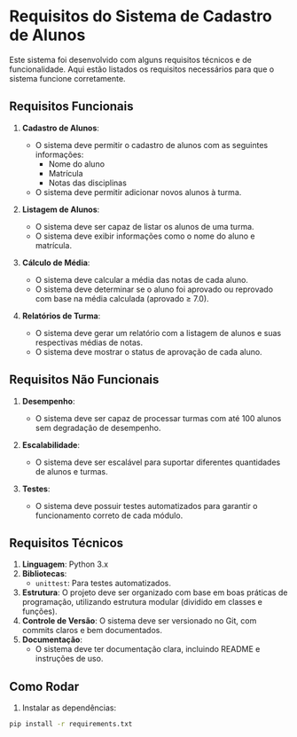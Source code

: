 # Requisitos do Sistema de Cadastro de Alunos

Este sistema foi desenvolvido com alguns requisitos técnicos e de funcionalidade. Aqui estão listados os requisitos necessários para que o sistema funcione corretamente.

## Requisitos Funcionais

1. **Cadastro de Alunos**:
   - O sistema deve permitir o cadastro de alunos com as seguintes informações:
     - Nome do aluno
     - Matrícula
     - Notas das disciplinas
   - O sistema deve permitir adicionar novos alunos à turma.

2. **Listagem de Alunos**:
   - O sistema deve ser capaz de listar os alunos de uma turma.
   - O sistema deve exibir informações como o nome do aluno e matrícula.

3. **Cálculo de Média**:
   - O sistema deve calcular a média das notas de cada aluno.
   - O sistema deve determinar se o aluno foi aprovado ou reprovado com base na média calculada (aprovado ≥ 7.0).

4. **Relatórios de Turma**:
   - O sistema deve gerar um relatório com a listagem de alunos e suas respectivas médias de notas.
   - O sistema deve mostrar o status de aprovação de cada aluno.

## Requisitos Não Funcionais

1. **Desempenho**:
   - O sistema deve ser capaz de processar turmas com até 100 alunos sem degradação de desempenho.

2. **Escalabilidade**:
   - O sistema deve ser escalável para suportar diferentes quantidades de alunos e turmas.

3. **Testes**:
   - O sistema deve possuir testes automatizados para garantir o funcionamento correto de cada módulo.

## Requisitos Técnicos

1. **Linguagem**: Python 3.x
2. **Bibliotecas**:
   - `unittest`: Para testes automatizados.
3. **Estrutura**: O projeto deve ser organizado com base em boas práticas de programação, utilizando estrutura modular (dividido em classes e funções).
4. **Controle de Versão**: O sistema deve ser versionado no Git, com commits claros e bem documentados.
5. **Documentação**:
   - O sistema deve ter documentação clara, incluindo README e instruções de uso.

## Como Rodar

1. Instalar as dependências:

```bash
pip install -r requirements.txt


